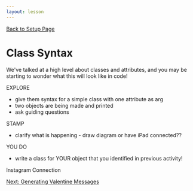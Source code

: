 ```yaml
---
layout: lesson
---
```


<a href="../">Back to Setup Page</a>

# Class Syntax

We've talked at a high level about classes and attributes, and you may be starting to wonder what this will look like in code!


EXPLORE
- give them syntax for a simple class with one attribute as arg
- two objects are being made and printed
- ask guiding questions

STAMP
- clarify what is happening - draw diagram or have iPad connected??

YOU DO
- write a class for YOUR object that you identified in previous activity!


Instagram Connection

<a href="../valentine">Next: Generating Valentine Messages</a>